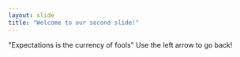 ```yaml
---
layout: slide
title: "Welcome to our second slide!"
---
```

"Expectations is the currency of fools"
Use the left arrow to go back!
